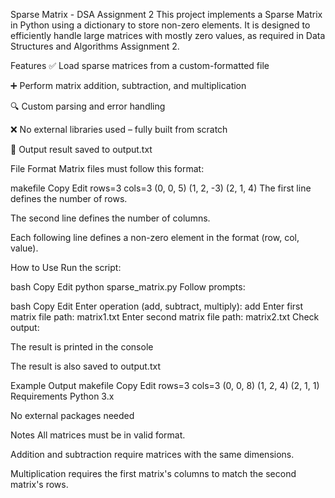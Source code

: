 Sparse Matrix - DSA Assignment 2
This project implements a Sparse Matrix in Python using a dictionary to store non-zero elements. It is designed to efficiently handle large matrices with mostly zero values, as required in Data Structures and Algorithms Assignment 2.

Features
✅ Load sparse matrices from a custom-formatted file

➕ Perform matrix addition, subtraction, and multiplication

🔍 Custom parsing and error handling

❌ No external libraries used – fully built from scratch

📁 Output result saved to output.txt

File Format
Matrix files must follow this format:

makefile
Copy
Edit
rows=3
cols=3
(0, 0, 5)
(1, 2, -3)
(2, 1, 4)
The first line defines the number of rows.

The second line defines the number of columns.

Each following line defines a non-zero element in the format (row, col, value).

How to Use
Run the script:

bash
Copy
Edit
python sparse_matrix.py
Follow prompts:

bash
Copy
Edit
Enter operation (add, subtract, multiply): add
Enter first matrix file path: matrix1.txt
Enter second matrix file path: matrix2.txt
Check output:

The result is printed in the console

The result is also saved to output.txt

Example Output
makefile
Copy
Edit
rows=3
cols=3
(0, 0, 8)
(1, 2, 4)
(2, 1, 1)
Requirements
Python 3.x

No external packages needed

Notes
All matrices must be in valid format.

Addition and subtraction require matrices with the same dimensions.

Multiplication requires the first matrix's columns to match the second matrix's rows.

